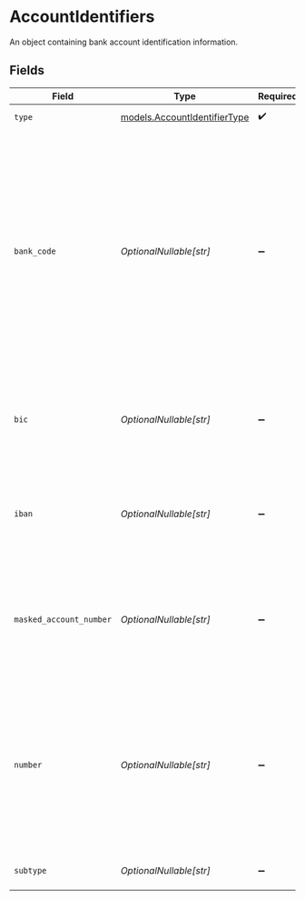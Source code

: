 # AccountIdentifiers

An object containing bank account identification information.


## Fields

| Field                                                                                                                                                                                         | Type                                                                                                                                                                                          | Required                                                                                                                                                                                      | Description                                                                                                                                                                                   |
| --------------------------------------------------------------------------------------------------------------------------------------------------------------------------------------------- | --------------------------------------------------------------------------------------------------------------------------------------------------------------------------------------------- | --------------------------------------------------------------------------------------------------------------------------------------------------------------------------------------------- | --------------------------------------------------------------------------------------------------------------------------------------------------------------------------------------------- |
| `type`                                                                                                                                                                                        | [models.AccountIdentifierType](../models/accountidentifiertype.md)                                                                                                                            | :heavy_check_mark:                                                                                                                                                                            | Type of account                                                                                                                                                                               |
| `bank_code`                                                                                                                                                                                   | *OptionalNullable[str]*                                                                                                                                                                       | :heavy_minus_sign:                                                                                                                                                                            | The local (usually national) routing number for the account.<br/><br/>This is known by different names in different countries:<br/>* BSB code (Australia)<br/>* routing number (Canada, USA)<br/>* sort code (UK) |
| `bic`                                                                                                                                                                                         | *OptionalNullable[str]*                                                                                                                                                                       | :heavy_minus_sign:                                                                                                                                                                            | The ISO 9362 code (commonly called SWIFT code, SWIFT-BIC or BIC) for the account.                                                                                                             |
| `iban`                                                                                                                                                                                        | *OptionalNullable[str]*                                                                                                                                                                       | :heavy_minus_sign:                                                                                                                                                                            | The international bank account number (IBAN) for the account, if known.                                                                                                                       |
| `masked_account_number`                                                                                                                                                                       | *OptionalNullable[str]*                                                                                                                                                                       | :heavy_minus_sign:                                                                                                                                                                            | A portion of the actual account `number` to help account identification where number is tokenised (Plaid only)                                                                                |
| `number`                                                                                                                                                                                      | *OptionalNullable[str]*                                                                                                                                                                       | :heavy_minus_sign:                                                                                                                                                                            | The account number for the account. When combined with the`bankCode`, this is usually enough to uniquely identify an account within a jurisdiction.                                           |
| `subtype`                                                                                                                                                                                     | *OptionalNullable[str]*                                                                                                                                                                       | :heavy_minus_sign:                                                                                                                                                                            | Detailed account category                                                                                                                                                                     |